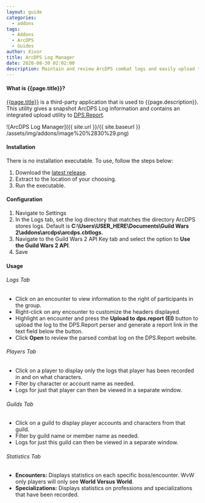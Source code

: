 ```yaml
---
layout: guide
categories:
  - addons
tags:
  - Addons
  - ArcDPS
  - Guides
author: Xivor
title: ArcDPS Log Manager 
date: 2020-08-30 02:02:00
description: Maintain and review ArcDPS combat logs and easily upload them to the web
---
```


#### What is {{page.title}}?

[{{page.title}}](https://gw2scratch.com/tools/manager) is a third-party application that is used to {{page.description}}.<!--more--> This utility gives a snapshot ArcDPS Log information and contains an integrated upload utility to [DPS.Report](https://dps.report).

![ArcDPS Log Manager]({{ site.url }}/{{ site.baseurl }} /assets/img/addons/image%20%2830%29.png)

#### Installation

There is no installation executable. To use, follow the steps below:

1. Download the [latest release](https://github.com/gw2scratch/evtc/releases).
2. Extract to the location of your choosing.
3. Run the executable.

#### Configuration

1. Navigate to Settings
2. In the Logs tab, set the log directory that matches the directory ArcDPS stores logs. Default is **C:\\Users\\USER\_HERE\\Documents\\Guild Wars 2\\addons\\arcdps\\arcdps.cbtlogs.**
3. Navigate to the Guild Wars 2 API Key tab and select the option to **Use the Guild Wars 2 API**.
4. Save

#### Usage

###### Logs Tab

* Click on an encounter to view information to the right of participants in the group.
* Right-click on any encounter to customize the headers displayed.
* Highlight an encounter and press the **Upload to dps.report (EI)** button to upload the log to the DPS.Report perser and generate a report link in the text field below the button.
* Click **Open** to review the parsed combat log on the DPS.Report website.

###### Players Tab

* Click on a player to display only the logs that player has been recorded in and on what characters.
* Filter by character or account name as needed.
* Logs for just that player can then be viewed in a separate window.

###### Guilds Tab

* Click on a guild to display player accounts and characters from that guild.
* Filter by guild name or member name as needed.
* Logs for just this guild can then be viewed in a separate window.

###### Statistics Tab

* **Encounters:** Displays statistics on each specific boss/encounter. WvW only players will only see **World Versus World**.
* **Specializations:** Displays statistics on professions and specializations that have been recorded.